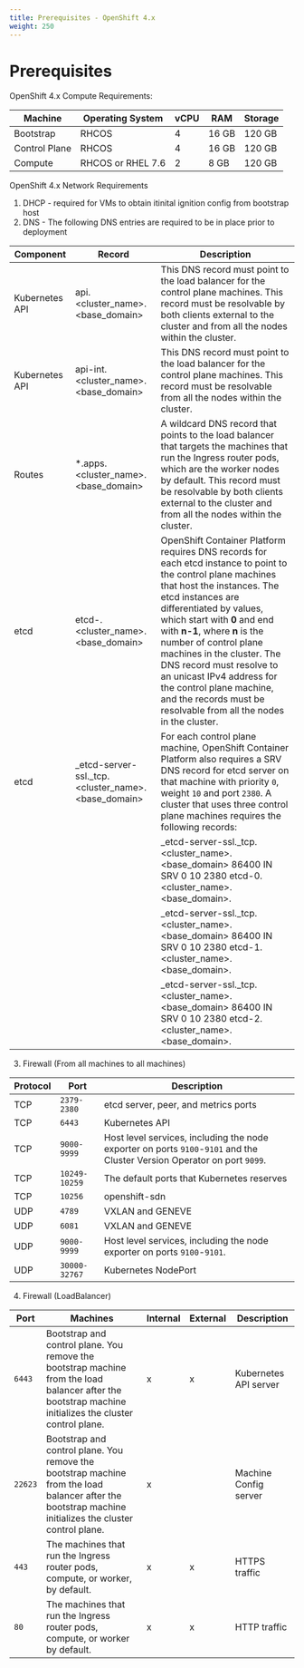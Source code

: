 ```yaml
---
title: Prerequisites - OpenShift 4.x
weight: 250
---
```


# Prerequisites

OpenShift 4.x Compute Requirements:

|Machine|Operating System|vCPU|RAM|Storage|
| ---- | ---- | ---- | ---- | ---- |
| Bootstrap | RHCOS | 4 | 16 GB | 120 GB |
| Control Plane | RHCOS | 4 | 16 GB | 120 GB |
| Compute | RHCOS or RHEL 7.6 | 2 | 8 GB | 120 GB |



OpenShift 4.x Network Requirements

1. DHCP - required for VMs to obtain itinital ignition config from bootstrap host
2. DNS - The following DNS entries are required to be in place prior to deployment

| Component      | Record                                              | Description                                                  |
| -------------- | --------------------------------------------------- | ------------------------------------------------------------ |
| Kubernetes API | api.<cluster_name>.<base_domain>                    | This DNS record must point to the load balancer for the control plane machines. This record must be resolvable by both clients external to the cluster and from all the nodes within the cluster. |
| Kubernetes API | api-int.<cluster_name>.<base_domain>                | This DNS record must point to the load balancer for the control plane machines. This record must be resolvable from all the nodes within the cluster. |
| Routes         | *.apps.<cluster_name>.<base_domain>                 | A wildcard DNS record that points to the load balancer that targets the machines that run the Ingress router pods, which are the worker nodes by default. This record must be resolvable by both clients external to the cluster and from all the nodes within the cluster. |
| etcd           | etcd-<index>.<cluster_name>.<base_domain>           | OpenShift Container Platform requires DNS records for each etcd instance to point to the control plane machines that host the instances. The etcd instances are differentiated by <index> values, which start with **0** and end with **n-1**, where **n** is the number of control plane machines in the cluster. The DNS record must resolve to an unicast IPv4 address for the control plane machine, and the records must be resolvable from all the nodes in the cluster. |
| etcd           | \_etcd-server-ssl._tcp.<cluster_name>.<base_domain> | For each control plane machine, OpenShift Container Platform also requires a SRV DNS record for etcd server on that machine with priority `0`, weight `10` and port `2380`. A cluster that uses three control plane machines requires the following records: |
|                |                                                     | \_etcd-server-ssl._tcp.<cluster_name>.<base_domain>  86400 IN    SRV 0        10     2380 etcd-0.<cluster_name>.<base_domain>. |
|                |                                                     | \_etcd-server-ssl._tcp.<cluster_name>.<base_domain>  86400 IN    SRV 0        10     2380 etcd-1.<cluster_name>.<base_domain>. |
|                |                                                     | \_etcd-server-ssl._tcp.<cluster_name>.<base_domain>  86400 IN    SRV 0        10     2380 etcd-2.<cluster_name>.<base_domain>. |

3. Firewall (From all machines to all machines)

| **Protocol** | Port          | Description                                                  |
| ------------ | ------------- | ------------------------------------------------------------ |
| TCP          | `2379-2380`   | etcd server, peer, and metrics ports                         |
| TCP          | `6443`        | Kubernetes API                                               |
| TCP          | `9000-9999`   | Host level services, including the node exporter on ports `9100`-`9101` and the Cluster Version Operator on port `9099`. |
| TCP          | `10249-10259` | The default ports that Kubernetes reserves                   |
| TCP          | `10256`       | openshift-sdn                                                |
| UDP          | `4789`        | VXLAN and GENEVE                                             |
| UDP          | `6081`        | VXLAN and GENEVE                                             |
| UDP          | `9000-9999`   | Host level services, including the node exporter on ports `9100`-`9101`. |
| UDP          | `30000-32767` | Kubernetes NodePort                                          |

4. Firewall (LoadBalancer)

| Port | Machines | Internal | External | Description |
| ---- | -------- | -------- | -------- | -------- |
| `6443` | Bootstrap and control plane. You remove the bootstrap machine from the load balancer after the bootstrap machine initializes the cluster control plane. | x | x | Kubernetes API server |
| `22623` | Bootstrap and control plane. You remove the bootstrap machine from the load balancer after the bootstrap machine initializes the cluster control plane. | x |          | Machine Config server |
| `443` | The machines that run the Ingress router pods, compute, or worker, by default. | x | x | HTTPS traffic |
| `80` | The machines that run the Ingress router pods, compute, or worker by default. | x | x | HTTP traffic |

